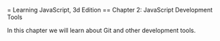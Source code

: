 = Learning JavaScript, 3d Edition
== Chapter 2: JavaScript Development Tools

In this chapter we will learn about Git and other
development tools.
